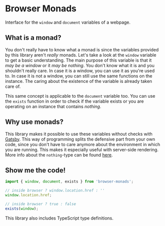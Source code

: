 # Browser Monads

Interface for the `window` and `document` variables of a webpage.

## What is a monad?

You don't really have to know what a monad is since the variables provided by this library aren't *really* monads.  Let's take a look at the `window` variable to get a basic understanding. The main purpose of this variable is that it *may be a window* or it *may be nothing*. You don't know what it is and you shouldn't really care. In case it is a window, you can use it as you're used to. In case it is not a window, you can still use the same functions on the instance. The caring about the existence of the variable is already taken care of.

This same concept is applicable to the `document` variable too. You can use the `exists` function in order to check if the variable exists or you are operating on an instance that contains *nothing*.

## Why use monads?

This library makes it possible to use these variables without checks with [Gatsby](https://www.gatsbyjs.org). This way of programming splits the defensive part from your own code, since you don't have to care anymore about the environment in which you are running. This makes it especially useful with server-side rendering. More info about the `nothing`-type can be found [here](https://github.com/slmgc/Nothing).

## Show me the code!

```js
import { window, document, exists } from 'browser-monads';

// inside browser ? window.location.href : ''
window.location.href;

// inside browser ? true : false
exists(window);
```

This library also includes TypeScript type definitions.